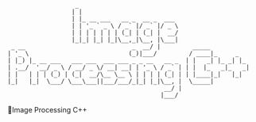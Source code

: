                        _ 
                      | | 
                      | |_ __ ___   __ _  __ _  ___  
                      | | '_ ` _ \ / _` |/ _` |/ _ \
                      | | | | | | | (_| | (_| |  __/
                      |_|_| |_| |_|\__,_|\__, |\___|
     _ __                              _  __/ |         _____
    | '_ \                            (_)|___/         / ____|_     _ 
    | |_) |_ __ ___   ___ ___  ___ ___ _ _ __   __ _  | |   _| |_ _| |_
    | .__/  '__/ _ \ / __/ _ \/ __| __| | '_ \ / _` | | |  |_   _|_   _|
    | |   | | | (_) | (_|  __/\__ \__ \ | | | | (_| | | |____|_|   |_|
    |_|   |_|  \___/ \___\___||___/___/_|_| |_|\__, |  \_____|
                                                __/ |
                                               |___/
:art:Image Processing C++
